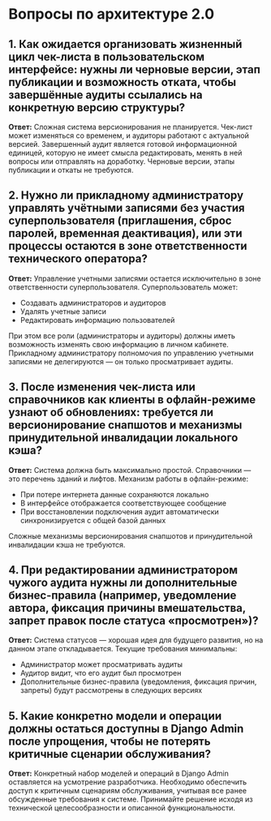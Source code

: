 # Вопросы по архитектуре 2.0

## 1. Как ожидается организовать жизненный цикл чек-листа в пользовательском интерфейсе: нужны ли черновые версии, этап публикации и возможность отката, чтобы завершённые аудиты ссылались на конкретную версию структуры?

**Ответ:** Сложная система версионирования не планируется. Чек-лист может изменяться со временем, и аудиторы работают с актуальной версией. Завершенный аудит является готовой информационной единицей, которую не имеет смысла редактировать, менять в ней вопросы или отправлять на доработку. Черновые версии, этапы публикации и откаты не требуются.

## 2. Нужно ли прикладному администратору управлять учётными записями без участия суперпользователя (приглашения, сброс паролей, временная деактивация), или эти процессы остаются в зоне ответственности технического оператора?

**Ответ:** Управление учетными записями остается исключительно в зоне ответственности суперпользователя. Суперпользователь может:
- Создавать администраторов и аудиторов
- Удалять учетные записи
- Редактировать информацию пользователей

При этом все роли (администраторы и аудиторы) должны иметь возможность изменять свою информацию в личном кабинете. Прикладному администратору полномочия по управлению учетными записями не делегируются — он только просматривает аудиты.

## 3. После изменения чек-листа или справочников как клиенты в офлайн-режиме узнают об обновлениях: требуется ли версионирование снапшотов и механизмы принудительной инвалидации локального кэша?

**Ответ:** Система должна быть максимально простой. Справочники — это перечень зданий и лифтов. Механизм работы в офлайн-режиме:
- При потере интернета данные сохраняются локально
- В интерфейсе отображается соответствующее сообщение
- При восстановлении подключения аудит автоматически синхронизируется с общей базой данных

Сложные механизмы версионирования снапшотов и принудительной инвалидации кэша не требуются.

## 4. При редактировании администратором чужого аудита нужны ли дополнительные бизнес-правила (например, уведомление автора, фиксация причины вмешательства, запрет правок после статуса «просмотрен»)?

**Ответ:** Система статусов — хорошая идея для будущего развития, но на данном этапе откладывается. Текущие требования минимальны:
- Администратор может просматривать аудиты
- Аудитор видит, что его аудит был просмотрен
- Дополнительные бизнес-правила (уведомления, фиксация причин, запреты) будут рассмотрены в следующих версиях

## 5. Какие конкретно модели и операции должны остаться доступны в Django Admin после упрощения, чтобы не потерять критичные сценарии обслуживания?

**Ответ:** Конкретный набор моделей и операций в Django Admin оставляется на усмотрение разработчика. Необходимо обеспечить доступ к критичным сценариям обслуживания, учитывая все ранее обсужденные требования к системе. Принимайте решение исходя из технической целесообразности и описанной функциональности.